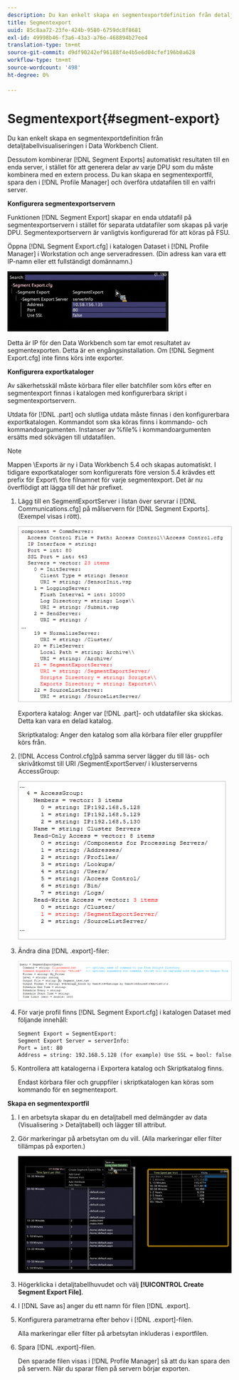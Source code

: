 ```yaml
---
description: Du kan enkelt skapa en segmentexportdefinition från detaljtabellvisualiseringen i Data Workbench Client.
title: Segmentexport
uuid: 85c8aa72-23fe-424b-9580-6759dc8f8681
exl-id: 49998b46-f3a6-43a3-a76e-468894b27ee4
translation-type: tm+mt
source-git-commit: d9df90242ef96188f4e4b5e6d04cfef196b0a628
workflow-type: tm+mt
source-wordcount: '498'
ht-degree: 0%

---
```


# Segmentexport{#segment-export}

Du kan enkelt skapa en segmentexportdefinition från detaljtabellvisualiseringen i Data Workbench Client.

Dessutom kombinerar [!DNL Segment Exports] automatiskt resultaten till en enda server, i stället för att generera delar av varje DPU som du måste kombinera med en extern process. Du kan skapa en segmentexportfil, spara den i [!DNL Profile Manager] och överföra utdatafilen till en valfri server.

**Konfigurera segmentexportservern**

Funktionen [!DNL Segment Export] skapar en enda utdatafil på segmentexportservern i stället för separata utdatafiler som skapas på varje DPU. Segmentexportservern är vanligtvis konfigurerad för att köras på FSU.

Öppna [!DNL Segment Export.cfg] i katalogen Dataset i [!DNL Profile Manager] i Workstation och ange serveradressen. (Din adress kan vara ett IP-namn eller ett fullständigt domännamn.)

![](assets/segment_export_cfg.png)

Detta är IP för den Data Workbench som tar emot resultatet av segmentexporten. Detta är en engångsinstallation. Om [!DNL Segment Export.cfg] inte finns körs inte exporter.

**Konfigurera exportkataloger**

Av säkerhetsskäl måste körbara filer eller batchfiler som körs efter en segmentexport finnas i katalogen med konfigurerbara skript i segmentexportservern.

Utdata för [!DNL .part] och slutliga utdata måste finnas i den konfigurerbara exportkatalogen. Kommandot som ska köras finns i kommando- och kommandoargumenten. Instanser av %file% i kommandoargumenten ersätts med sökvägen till utdatafilen.

>[!NOTE]
>
>Mappen \Exports är ny i Data Workbench 5.4 och skapas automatiskt. I tidigare exportkataloger som konfigurerats före version 5.4 krävdes ett prefix för Export\ före filnamnet för varje segmentexport. Det är nu överflödigt att lägga till det här prefixet.

1. Lägg till en SegmentExportServer i listan över servrar i [!DNL Communications.cfg] på målservern för [!DNL Segment Exports]. (Exempel visas i rött).

   ![](assets/communications_cfg_example.png)

   Exportera katalog: Anger var [!DNL .part]- och utdatafiler ska skickas. Detta kan vara en delad katalog.

   Skriptkatalog: Anger den katalog som alla körbara filer eller gruppfiler körs från.

1. [!DNL Access Control.cfg]på samma server lägger du till läs- och skrivåtkomst till URI /SegmentExportServer/ i klusterserverns AccessGroup:

   ![](assets/accesscontrol_cfg_example.png)

1. Ändra dina [!DNL .export]-filer:

   ![](assets/segment_export_query_example.png)

1. För varje profil finns [!DNL Segment Export.cfg] i katalogen Dataset med följande innehåll:

   ```
   Segment Export = SegmentExport:
   Segment Export Server = serverInfo:
   Port = int: 80
   Address = string: 192.168.5.128 (for example) Use SSL = bool: false
   ```

1. Kontrollera att katalogerna i Exportera katalog och Skriptkatalog finns.

   Endast körbara filer och gruppfiler i skriptkatalogen kan köras som kommando för en segmentexport.

**Skapa en segmentexportfil**

1. I en arbetsyta skapar du en detaljtabell med delmängder av data (Visualisering > Detaljtabell) och lägger till attribut.
1. Gör markeringar på arbetsytan om du vill. (Alla markeringar eller filter tillämpas på exporten.)

   ![](assets/create_segment_export_file.png)

1. Högerklicka i detaljtabellhuvudet och välj **[!UICONTROL Create Segment Export File]**.
1. I [!DNL Save as] anger du ett namn för filen [!DNL .export].
1. Konfigurera parametrarna efter behov i [!DNL .export]-filen.

   Alla markeringar eller filter på arbetsytan inkluderas i exportfilen.

1. Spara [!DNL .export]-filen.

   Den sparade filen visas i [!DNL Profile Manager] så att du kan spara den på servern. När du sparar filen på servern börjar exporten.
